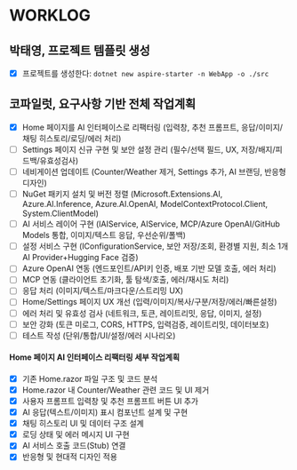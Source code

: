 # WORKLOG


## 박태영, 프로젝트 템플릿 생성

- [x] 프로젝트를 생성한다: `dotnet new aspire-starter -n WebApp -o ./src`

## 코파일럿, 요구사항 기반 전체 작업계획

- [x] Home 페이지를 AI 인터페이스로 리팩터링 (입력창, 추천 프롬프트, 응답/이미지/채팅 히스토리/로딩/에러 처리)
- [ ] Settings 페이지 신규 구현 및 보안 설정 관리 (필수/선택 필드, UX, 저장/배지/피드백/유효성검사)
- [ ] 네비게이션 업데이트 (Counter/Weather 제거, Settings 추가, AI 브랜딩, 반응형 디자인)
- [ ] NuGet 패키지 설치 및 버전 정렬 (Microsoft.Extensions.AI, Azure.AI.Inference, Azure.AI.OpenAI, ModelContextProtocol.Client, System.ClientModel)
- [ ] AI 서비스 레이어 구현 (IAIService, AIService, MCP/Azure OpenAI/GitHub Models 통합, 이미지/텍스트 응답, 우선순위/폴백)
- [ ] 설정 서비스 구현 (IConfigurationService, 보안 저장/조회, 환경별 지원, 최소 1개 AI Provider+Hugging Face 검증)
- [ ] Azure OpenAI 연동 (엔드포인트/API키 인증, 배포 기반 모델 호출, 에러 처리)
- [ ] MCP 연동 (클라이언트 초기화, 툴 탐색/호출, 에러/재시도 처리)
- [ ] 응답 처리 (이미지/텍스트/마크다운/스트리밍 UX)
- [ ] Home/Settings 페이지 UX 개선 (입력/이미지/복사/구분/저장/에러/빠른설정)
- [ ] 에러 처리 및 유효성 검사 (네트워크, 토큰, 레이트리밋, 응답, 이미지, 설정)
- [ ] 보안 강화 (토큰 미로그, CORS, HTTPS, 입력검증, 레이트리밋, 데이터보호)
- [ ] 테스트 작성 (단위/통합/UI/설정/에러 시나리오)

#### Home 페이지 AI 인터페이스 리팩터링 세부 작업계획
 - [x] 기존 Home.razor 파일 구조 및 코드 분석
 - [x] Home.razor 내 Counter/Weather 관련 코드 및 UI 제거
 - [x] 사용자 프롬프트 입력창 및 추천 프롬프트 버튼 UI 추가
 - [x] AI 응답(텍스트/이미지) 표시 컴포넌트 설계 및 구현
 - [x] 채팅 히스토리 UI 및 데이터 구조 설계
 - [x] 로딩 상태 및 에러 메시지 UI 구현
 - [x] AI 서비스 호출 코드(Stub) 연결
 - [x] 반응형 및 현대적 디자인 적용